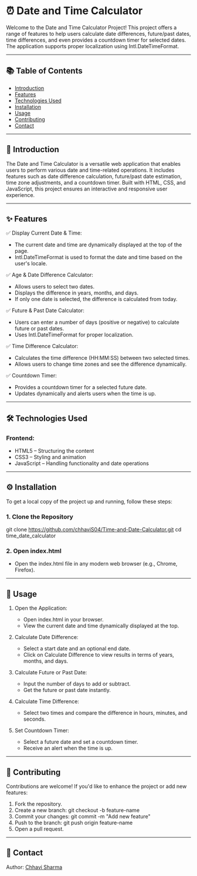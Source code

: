 # ⏰ Date and Time Calculator

Welcome to the Date and Time Calculator Project! This project offers a range of features to help users calculate date differences, future/past dates, time differences, and even provides a countdown timer for selected dates. The application supports proper localization using Intl.DateTimeFormat.

---

## 📚 Table of Contents

- [Introduction](#introduction)
- [Features](#features)
- [Technologies Used](#technologies-used)
- [Installation](#installation)
- [Usage](#usage)
- [Contributing](#contributing)
- [Contact](#contact)

---

## 📖 Introduction
The Date and Time Calculator is a versatile web application that enables users to perform various date and time-related operations. It includes features such as date difference calculation, future/past date estimation, time zone adjustments, and a countdown timer. Built with HTML, CSS, and JavaScript, this project ensures an interactive and responsive user experience.

---

## ✨ Features

✅ Display Current Date & Time:
- The current date and time are dynamically displayed at the top of the page.
- Intl.DateTimeFormat is used to format the date and time based on the user's locale.

✅ Age & Date Difference Calculator:
- Allows users to select two dates.
- Displays the difference in years, months, and days.
- If only one date is selected, the difference is calculated from today.

✅ Future & Past Date Calculator:
- Users can enter a number of days (positive or negative) to calculate future or past dates.
- Uses Intl.DateTimeFormat for proper localization.

✅ Time Difference Calculator:
- Calculates the time difference (HH:MM:SS) between two selected times.
- Allows users to change time zones and see the difference dynamically.

✅ Countdown Timer:
- Provides a countdown timer for a selected future date.
- Updates dynamically and alerts users when the time is up.

---

## 🛠 Technologies Used

### Frontend:
- HTML5 – Structuring the content
- CSS3 – Styling and animation
- JavaScript – Handling functionality and date operations

---

## ⚙️ Installation

To get a local copy of the project up and running, follow these steps:

### 1. Clone the Repository
git clone https://github.com/chhaviS04/Time-and-Date-Calculator.git
cd time_date_calculator

### 2. Open index.html
- Open the index.html file in any modern web browser (e.g., Chrome, Firefox).

---

## 🚀 Usage

1. Open the Application:
   - Open index.html in your browser.
   - View the current date and time dynamically displayed at the top.

2. Calculate Date Difference:
   - Select a start date and an optional end date.
   - Click on Calculate Difference to view results in terms of years, months, and days.

3. Calculate Future or Past Date:
   - Input the number of days to add or subtract.
   - Get the future or past date instantly.

4. Calculate Time Difference:
   - Select two times and compare the difference in hours, minutes, and seconds.

5. Set Countdown Timer:
   - Select a future date and set a countdown timer.
   - Receive an alert when the time is up.

---

## 🤝 Contributing

Contributions are welcome! If you'd like to enhance the project or add new features:

1. Fork the repository.
2. Create a new branch:
git checkout -b feature-name
3. Commit your changes:
git commit -m "Add new feature"
4. Push to the branch:
git push origin feature-name
5. Open a pull request.

---

## 📧 Contact

Author: [Chhavi Sharma](https://github.com/chhaviS04)
